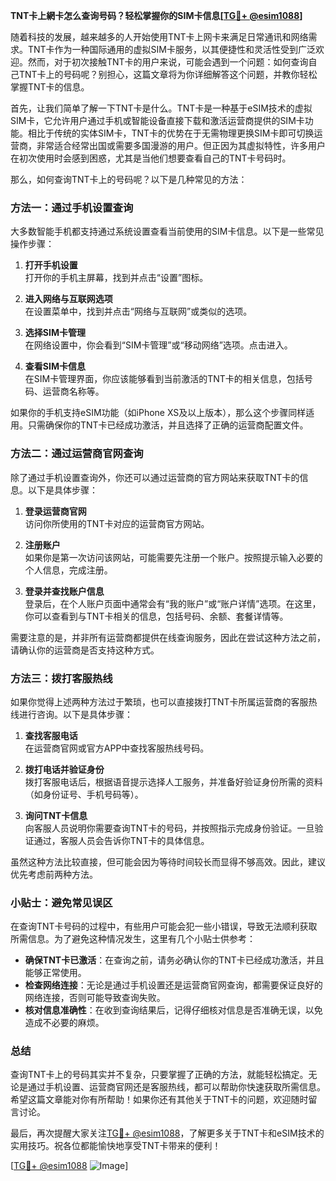 **TNT卡上網卡怎么查询号码？轻松掌握你的SIM卡信息[[TG💪+ @esim1088](https://t.me/s/esim1088)]**

随着科技的发展，越来越多的人开始使用TNT卡上网卡来满足日常通讯和网络需求。TNT卡作为一种国际通用的虚拟SIM卡服务，以其便捷性和灵活性受到广泛欢迎。然而，对于初次接触TNT卡的用户来说，可能会遇到一个问题：如何查询自己TNT卡上的号码呢？别担心，这篇文章将为你详细解答这个问题，并教你轻松掌握TNT卡的信息。

首先，让我们简单了解一下TNT卡是什么。TNT卡是一种基于eSIM技术的虚拟SIM卡，它允许用户通过手机或智能设备直接下载和激活运营商提供的SIM卡功能。相比于传统的实体SIM卡，TNT卡的优势在于无需物理更换SIM卡即可切换运营商，非常适合经常出国或需要多国漫游的用户。但正因为其虚拟特性，许多用户在初次使用时会感到困惑，尤其是当他们想要查看自己的TNT卡号码时。

那么，如何查询TNT卡上的号码呢？以下是几种常见的方法：

### 方法一：通过手机设置查询

大多数智能手机都支持通过系统设置查看当前使用的SIM卡信息。以下是一些常见操作步骤：

1. **打开手机设置**  
   打开你的手机主屏幕，找到并点击“设置”图标。

2. **进入网络与互联网选项**  
   在设置菜单中，找到并点击“网络与互联网”或类似的选项。

3. **选择SIM卡管理**  
   在网络设置中，你会看到“SIM卡管理”或“移动网络”选项。点击进入。

4. **查看SIM卡信息**  
   在SIM卡管理界面，你应该能够看到当前激活的TNT卡的相关信息，包括号码、运营商名称等。

如果你的手机支持eSIM功能（如iPhone XS及以上版本），那么这个步骤同样适用。只需确保你的TNT卡已经成功激活，并且选择了正确的运营商配置文件。

### 方法二：通过运营商官网查询

除了通过手机设置查询外，你还可以通过运营商的官方网站来获取TNT卡的信息。以下是具体步骤：

1. **登录运营商官网**  
   访问你所使用的TNT卡对应的运营商官方网站。

2. **注册账户**  
   如果你是第一次访问该网站，可能需要先注册一个账户。按照提示输入必要的个人信息，完成注册。

3. **登录并查找账户信息**  
   登录后，在个人账户页面中通常会有“我的账户”或“账户详情”选项。在这里，你可以查看到与TNT卡相关的信息，包括号码、余额、套餐详情等。

需要注意的是，并非所有运营商都提供在线查询服务，因此在尝试这种方法之前，请确认你的运营商是否支持这种方式。

### 方法三：拨打客服热线

如果你觉得上述两种方法过于繁琐，也可以直接拨打TNT卡所属运营商的客服热线进行咨询。以下是具体步骤：

1. **查找客服电话**  
   在运营商官网或官方APP中查找客服热线号码。

2. **拨打电话并验证身份**  
   拨打客服电话后，根据语音提示选择人工服务，并准备好验证身份所需的资料（如身份证号、手机号码等）。

3. **询问TNT卡信息**  
   向客服人员说明你需要查询TNT卡的号码，并按照指示完成身份验证。一旦验证通过，客服人员会告诉你TNT卡的具体信息。

虽然这种方法比较直接，但可能会因为等待时间较长而显得不够高效。因此，建议优先考虑前两种方法。

### 小贴士：避免常见误区

在查询TNT卡号码的过程中，有些用户可能会犯一些小错误，导致无法顺利获取所需信息。为了避免这种情况发生，这里有几个小贴士供参考：

- **确保TNT卡已激活**：在查询之前，请务必确认你的TNT卡已经成功激活，并且能够正常使用。
- **检查网络连接**：无论是通过手机设置还是运营商官网查询，都需要保证良好的网络连接，否则可能导致查询失败。
- **核对信息准确性**：在收到查询结果后，记得仔细核对信息是否准确无误，以免造成不必要的麻烦。

### 总结

查询TNT卡上的号码其实并不复杂，只要掌握了正确的方法，就能轻松搞定。无论是通过手机设置、运营商官网还是客服热线，都可以帮助你快速获取所需信息。希望这篇文章能对你有所帮助！如果你还有其他关于TNT卡的问题，欢迎随时留言讨论。

最后，再次提醒大家关注[TG💪+ @esim1088](https://t.me/s/esim1088)，了解更多关于TNT卡和eSIM技术的实用技巧。祝各位都能愉快地享受TNT卡带来的便利！

[[TG💪+ @esim1088](https://t.me/s/esim1088) ![Image](https://i.postimg.cc/4NQfJmqS/Snipaste-2025-05-13-00-14-12.png)]